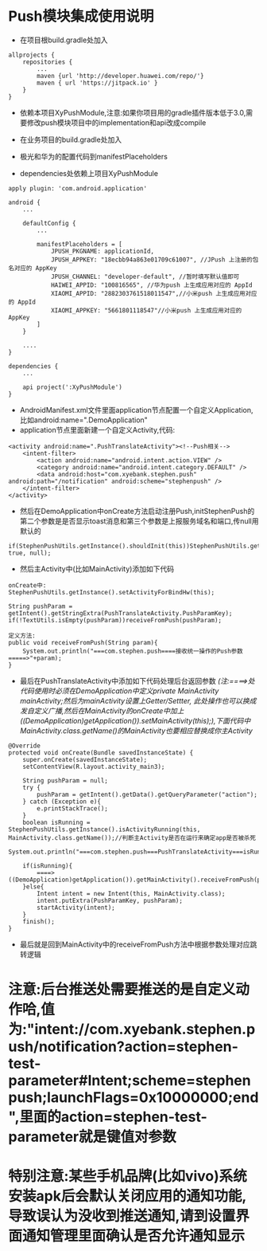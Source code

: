 # Push模块集成使用说明
* 在项目根build.gradle处加入

```
allprojects {
    repositories {
        ...
        maven {url 'http://developer.huawei.com/repo/'}
        maven { url 'https://jitpack.io' }
    }
}
```

* 依赖本项目XyPushModule,注意:如果你项目用的gradle插件版本低于3.0,需要修改push模块项目中的implementation和api改成compile

* 在业务项目的build.gradle处加入
* 极光和华为的配置代码到manifestPlaceholders
* dependencies处依赖上项目XyPushModule

```
apply plugin: 'com.android.application'

android {
    ...

    defaultConfig {
        ...

        manifestPlaceholders = [
            JPUSH_PKGNAME: applicationId,
            JPUSH_APPKEY: "18ecbb94a863e01709c61007", //JPush 上注册的包名对应的 AppKey
            JPUSH_CHANNEL: "developer-default", //暂时填写默认值即可
            HAIWEI_APPID: "100816565", //华为push 上生成应用对应的 AppId
            XIAOMI_APPID: "2882303761518011547",//小米push 上生成应用对应的 AppId
            XIAOMI_APPKEY: "5661801118547"//小米push 上生成应用对应的 AppKey
        ]
    }

    ....
}

dependencies {
    ...

    api project(':XyPushModule')
}
```

* AndroidManifest.xml文件里面application节点配置一个自定义Application,比如android:name=".DemoApplication"
* application节点里面新建一个自定义Activity,代码:

```
<activity android:name=".PushTranslateActivity"><!--Push相关-->
    <intent-filter>
        <action android:name="android.intent.action.VIEW" />
        <category android:name="android.intent.category.DEFAULT" />
        <data android:host="com.xyebank.stephen.push" android:path="/notification" android:scheme="stephenpush" />
    </intent-filter>
</activity>
```

* 然后在DemoApplication中onCreate方法启动注册Push,initStephenPush的第二个参数是是否显示toast消息和第三个参数是上报服务域名和端口,传null用默认的

```
if(StephenPushUtils.getInstance().shouldInit(this))StephenPushUtils.getInstance().initStephenPush(this, true, null);
```

* 然后主Activity中(比如MainActivity)添加如下代码

```
onCreate中:
StephenPushUtils.getInstance().setActivityForBindHw(this);

String pushParam = getIntent().getStringExtra(PushTranslateActivity.PushParamKey);
if(!TextUtils.isEmpty(pushParam))receiveFromPush(pushParam);

定义方法:
public void receiveFromPush(String param){
    System.out.println("===com.stephen.push====接收统一操作的Push参数=====>"+param);
}
```

* 最后在PushTranslateActivity中添加如下代码处理后台返回参数 *(注:====>处代码使用时必须在DemoApplication中定义private MainActivity mainActivity;然后为mainActivity设置上Getter/Settter,
  此处操作也可以换成发自定义广播,然后在MainActivity的onCreate中加上((DemoApplication)getApplication()).setMainActivity(this);),下面代码中MainActivity.class.getName()的MainActivity也要相应替换成你主Activity*

```
@Override
protected void onCreate(Bundle savedInstanceState) {
    super.onCreate(savedInstanceState);
    setContentView(R.layout.activity_main3);

    String pushParam = null;
    try {
        pushParam = getIntent().getData().getQueryParameter("action");
    } catch (Exception e){
        e.printStackTrace();
    }
    boolean isRunning = StephenPushUtils.getInstance().isActivityRunning(this, MainActivity.class.getName());//判断主Activity是否在运行来确定app是否被杀死
    System.out.println("===com.stephen.push===PushTranslateActivity===isRunning===>"+isRunning+"==pushParam===>"+pushParam);

    if(isRunning){
        ====>((DemoApplication)getApplication()).getMainActivity().receiveFromPush(pushParam);
    }else{
        Intent intent = new Intent(this, MainActivity.class);
        intent.putExtra(PushParamKey, pushParam);
        startActivity(intent);
    }
    finish();
}
```

* 最后就是回到MainActivity中的receiveFromPush方法中根据参数处理对应跳转逻辑

# 注意:后台推送处需要推送的是自定义动作哈,值为:"intent://com.xyebank.stephen.push/notification?action=stephen-test-parameter#Intent;scheme=stephenpush;launchFlags=0x10000000;end",里面的action=stephen-test-parameter就是键值对参数
# 特别注意:某些手机品牌(比如vivo)系统安装apk后会默认关闭应用的通知功能,导致误认为没收到推送通知,请到设置界面通知管理里面确认是否允许通知显示